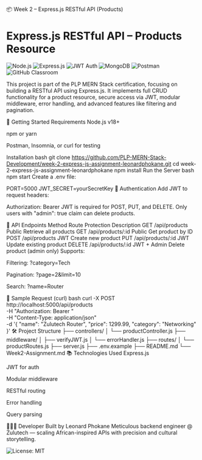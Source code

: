 📦 Week 2 – Express.js RESTful API (Products)
# Express.js RESTful API – Products Resource

![Node.js](https://img.shields.io/badge/Node.js-v18+-2f3542?style=for-the-badge&logo=node.js&logoColor=white)
![Express.js](https://img.shields.io/badge/Express.js-Backend-1e90ff?style=for-the-badge&logo=express&logoColor=white)
![JWT Auth](https://img.shields.io/badge/JWT-Authentication-f39c12?style=for-the-badge&logo=jsonwebtokens&logoColor=black)
![MongoDB](https://img.shields.io/badge/MongoDB-Database-27ae60?style=for-the-badge&logo=mongodb&logoColor=white)
![Postman](https://img.shields.io/badge/Tested%20with-Postman-d35400?style=for-the-badge&logo=postman&logoColor=white)
![GitHub Classroom](https://img.shields.io/badge/GitHub-Classroom-6c5ce7?style=for-the-badge&logo=github&logoColor=white)


This project is part of the PLP MERN Stack certification, focusing on building a RESTful API using Express.js. It implements full CRUD functionality for a product resource, secure access via JWT, modular middleware, error handling, and advanced features like filtering and pagination.

🚀 Getting Started
Requirements
Node.js v18+

npm or yarn

Postman, Insomnia, or curl for testing

Installation
bash
git clone https://github.com/PLP-MERN-Stack-Development/week-2-express-js-assignment-leonardphokane.git
cd week-2-express-js-assignment-leonardphokane
npm install
Run the Server
bash
npm start
Create a .env file:

PORT=5000
JWT_SECRET=yourSecretKey
🔐 Authentication
Add JWT to request headers:

Authorization: Bearer <your-token>
JWT is required for POST, PUT, and DELETE. Only users with "admin": true claim can delete products.

📌 API Endpoints
Method	Route	Protection	Description
GET	/api/products	Public	Retrieve all products
GET	/api/products/:id	Public	Get product by ID
POST	/api/products	JWT	Create new product
PUT	/api/products/:id	JWT	Update existing product
DELETE	/api/products/:id	JWT + Admin	Delete product (admin only)
Supports:

Filtering: ?category=Tech

Pagination: ?page=2&limit=10

Search: ?name=Router

🧪 Sample Request (curl)
bash
curl -X POST http://localhost:5000/api/products \
-H "Authorization: Bearer <your-token>" \
-H "Content-Type: application/json" \
-d '{
  "name": "Zulutech Router",
  "price": 1299.99,
  "category": "Networking"
}'
🛠 Project Structure
├── controllers/
│   └── productController.js
├── middleware/
│   ├── verifyJWT.js
│   └── errorHandler.js
├── routes/
│   └── productRoutes.js
├── server.js
├── .env.example
├── README.md
└── Week2-Assignment.md
📚 Technologies Used
Express.js

JWT for auth

Modular middleware

RESTful routing

Error handling

Query parsing

👨🏾‍💻 Developer
Built by Leonard Phokane Meticulous backend engineer @ Zulutech — scaling African-inspired APIs with precision and cultural storytelling.

![License: MIT](https://img.shields.io/badge/License-MIT-blue.svg)
